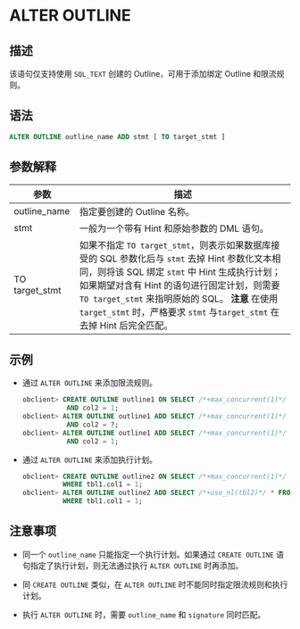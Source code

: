ALTER OUTLINE 
==================================



描述 
-----------

该语句仅支持使用 `SQL_TEXT` 创建的 Outline，可用于添加绑定 Outline 和限流规则。

语法 
-----------------------

```sql
ALTER OUTLINE outline_name ADD stmt [ TO target_stmt ]
```



参数解释 
-------------



|       参数       |                                                                                                                                         描述                                                                                                                                          |
|----------------|-------------------------------------------------------------------------------------------------------------------------------------------------------------------------------------------------------------------------------------------------------------------------------------|
| outline_name   | 指定要创建的 Outline 名称。                                                                                                                                                                                                                                                                  |
| stmt           | 一般为一个带有 Hint 和原始参数的 DML 语句。                                                                                                                                                                                                                                                         |
| TO target_stmt | 如果不指定 `TO target_stmt`，则表示如果数据库接受的 SQL 参数化后与 `stmt` 去掉 Hint 参数化文本相同，则将该 SQL 绑定 `stmt` 中 Hint 生成执行计划；如果期望对含有 Hint 的语句进行固定计划，则需要 `TO target_stmt` 来指明原始的 SQL。  **注意**  在使用 `target_stmt` 时，严格要求 `stmt` 与`target_stmt` 在去掉 Hint 后完全匹配。 |



示例 
-----------

* 通过 `ALTER OUTLINE` 来添加限流规则。

  ```sql
  obclient> CREATE OUTLINE outline1 ON SELECT /*+max_concurrent(1)*/ * FROM tbl1 WHERE col1 =1 
             AND col2 = 1;
  obclient> ALTER OUTLINE outline1 ADD SELECT /*+max_concurrent(1)*/ * FROM tbl1 WHERE col1 =1 
             AND col2 = ?;
  obclient> ALTER OUTLINE outline1 ADD SELECT /*+max_concurrent(1)*/ * FROM tbl1 WHERE col1 =? 
             AND col2 = 1;
  ```

  




<!-- -->

* 通过 `ALTER OUTLINE` 来添加执行计划。

  ```sql
  obclient> CREATE OUTLINE outline2 ON SELECT /*+max_concurrent(1)*/ * FROM tbl1,tbl2 
            WHERE tbl1.col1 = 1;
  obclient> ALTER OUTLINE outline2 ADD SELECT /*+use_nl(tbl2)*/ * FROM tbl1,tbl2 
            WHERE tbl1.col1 = 1;
  ```

  




注意事项 
-------------

* 同一个 `outline_name` 只能指定一个执行计划。如果通过 `CREATE OUTLINE` 语句指定了执行计划，则无法通过执行 `ALTER OUTLINE` 时再添加。

  

* 同 `CREATE OUTLINE` 类似，在 `ALTER OUTLINE` 时不能同时指定限流规则和执行计划。

  

* 执行 `ALTER OUTLINE` 时，需要 `outline_name` 和 `signature` 同时匹配。

  



